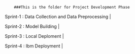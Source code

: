         ###This is the folder for Project Development Phase

    
<bold>Sprint-1 :</bold> Data Collection and Data Preprocessing  |

<bold>Sprint-2 :</bold> Model Building  | 

<bold>Sprint-3 :</bold> Local Deploment  | 

<bold>Sprint-4  :</bold> Ibm Deployment  | 
